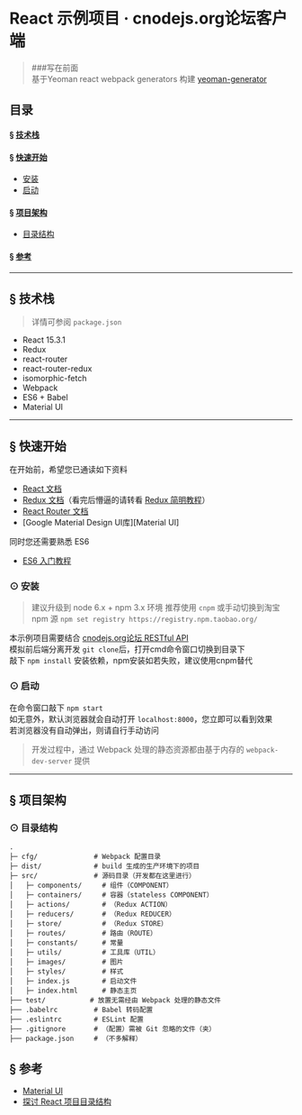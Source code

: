 # React 示例项目 · cnodejs.org论坛客户端

> ###写在前面  
> 基于Yeoman react webpack generators 构建 [yeoman-generator]  

## 目录
#### &sect; [技术栈](#features)
#### &sect; [快速开始](#getting-started)
  * [安装](#installation)
  * [启动](#start)

#### &sect; [项目架构](#architecture)
  * [目录结构](#tree)

#### &sect; [参考](#reference)

****

## <a name="features">&sect; 技术栈</a>
> 详情可参阅 `package.json`

* React 15.3.1
* Redux
* react-router
* react-router-redux
* isomorphic-fetch
* Webpack
* ES6 + Babel
* Material UI

***

## <a name="getting-started">&sect; 快速开始</a>
在开始前，希望您已通读如下资料

* [React 文档][react-doc]
* [Redux 文档][redux-doc]（看完后懵逼的请转看 [Redux 简明教程][simple-tutorial]）
* [React Router 文档][react-router-doc]
* [Google Material Design UI库][Material UI]

同时您还需要熟悉 ES6
* [ES6 入门教程][learning-es6]

### <a name="installation">⊙ 安装</a>
> 建议升级到 node 6.x + npm 3.x 环境
> 推荐使用 `cnpm` 或手动切换到淘宝 npm 源
> `npm set registry https://registry.npm.taobao.org/`

本示例项目需要结合 [cnodejs.org论坛 RESTful API](https://cnodejs.org/api)  
模拟前后端分离开发 
`git clone`后，打开cmd命令窗口切换到目录下  
敲下 `npm install` 安装依赖，npm安装如若失败，建议使用cnpm替代

### <a name="start">⊙ 启动</a>
在命令窗口敲下 `npm start`  
如无意外，默认浏览器就会自动打开 `localhost:8000`，您立即可以看到效果  
若浏览器没有自动弹出，则请自行手动访问  
> 开发过程中，通过 Webpack 处理的静态资源都由基于内存的 `webpack-dev-server` 提供  

***

## <a name="architecture">&sect; 项目架构</a>
### <a name="tree">⊙ 目录结构</a>
```
.
├─ cfg/              # Webpack 配置目录
├─ dist/             # build 生成的生产环境下的项目
├─ src/              # 源码目录（开发都在这里进行）
│   ├─ components/     # 组件（COMPONENT）
│   ├─ containers/     # 容器（stateless COMPONENT）
│   ├─ actions/        # （Redux ACTION）
│   ├─ reducers/       # （Redux REDUCER）
│   ├─ store/          # （Redux STORE）
│   ├─ routes/         # 路由（ROUTE）
│   ├─ constants/      # 常量
│   ├─ utils/          # 工具库（UTIL）
│   ├─ images/         # 图片
│   ├─ styles/         # 样式
│   ├─ index.js        # 启动文件
│   ├─ index.html      # 静态主页
├── test/           # 放置无需经由 Webpack 处理的静态文件
├── .babelrc         # Babel 转码配置
├── .eslintrc        # ESLint 配置
├── .gitignore       # （配置）需被 Git 忽略的文件（夹）
├── package.json     # （不多解释）
```



## <a name="reference">&sect; 参考</a>
* [Material UI](http://www.material-ui.com/)
* [探讨 React 项目目录结构](http://marmelab.com/blog/2015/12/17/react-directory-structure.html)

[yeoman-generator]: https://github.com/react-webpack-generators/generator-react-webpack
[learning-es6]: http://es6.ruanyifeng.com/
[react-doc]: http://reactjs.cn/react/docs/getting-started-zh-CN.html
[redux-doc]: http://camsong.github.io/redux-in-chinese/index.html
[simple-tutorial]: https://github.com/kenberkeley/redux-simple-tutorial
[react-router-doc]: http://react-guide.github.io/react-router-cn/
[babel-repl]: http://babeljs.io/repl/
[react-optimize]: https://github.com/thejameskyle/babel-react-optimize
[history]: https://github.com/ReactTraining/history
[proptypes]: https://facebook.github.io/react/docs/reusable-components-zh-CN.html#prop-验证
